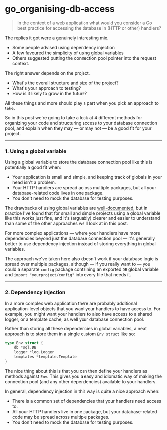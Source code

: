 # go_organising-db-access

>In the context of a web application what would you consider a Go best practice for accessing the database in (HTTP or other) handlers?

The replies it got were a genuinely interesting mix.
- Some people advised using dependency injection
- A few favoured the simplicity of using global variables
- Others suggested putting the connection pool pointer into the request context.

The right answer depends on the project.
- What's the overall structure and size of the project?
- What's your approach to testing?
- How is it likely to grow in the future?

All these things and more should play a part when you pick an approach to take.

So in this post we're going to take a look at 4 different methods for organizing your code and structuring access to your database connection pool, and explain when they may — or may not — be a good fit for your project.

---
### 1. Using a global variable
Using a global variable to store the database connection pool like this is potentially a good fit when:
- Your application is small and simple, and keeping track of globals in your head isn't a problem.
- Your HTTP handlers are spread across multiple packages, but all your database-related code lives in one package.
- You don't need to mock the database for testing purposes.

The drawbacks of using global variables are [well-documented](https://softwareengineering.stackexchange.com/questions/148108/why-is-global-state-so-evil), but in practice I've found that for small and simple projects using a global variable like this works just fine, and it's (arguably) clearer and easier to understand than some of the other approaches we'll look at in this post.

For more complex applications — where your handlers have more dependencies beyond just the database connection pool — it's generally better to use dependency injection instead of storing everything in global variables.

The approach we've taken here also doesn't work if your database logic is spread over multiple packages, although — if you really want to — you could a separate `config` package containing an exported `DB` global variable and `import "yourproject/config"` into every file that needs it.

---
### 2. Dependency injection
In a more complex web application there are probably additional application-level objects that you want your handlers to have access to. For example, you might want your handlers to also have access to a shared logger, or a template cache, as well your database connection pool.

Rather than storing all these dependencies in global variables, a neat approach is to store them in a single custom `Env struct` like so:
```go
type Env struct {
    db *sql.DB
    logger *log.Logger
    templates *template.Template
}
```

The nice thing about this is that you can then define your handlers as methods against `Env`. This gives you a easy and idiomatic way of making the connection pool (and any other dependencies) available to your handlers.

In general, dependency injection in this way is quite a nice approach when:
- There is a common set of dependencies that your handlers need access to.
- All your HTTP handlers live in one package, but your database-related code may be spread across multiple packages.
- You don't need to mock the database for testing purposes.
